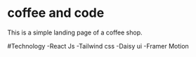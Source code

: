 # coffee and code

This is a simple landing page of a coffee shop.

#Technology
-React Js
-Tailwind css
-Daisy ui
-Framer Motion

